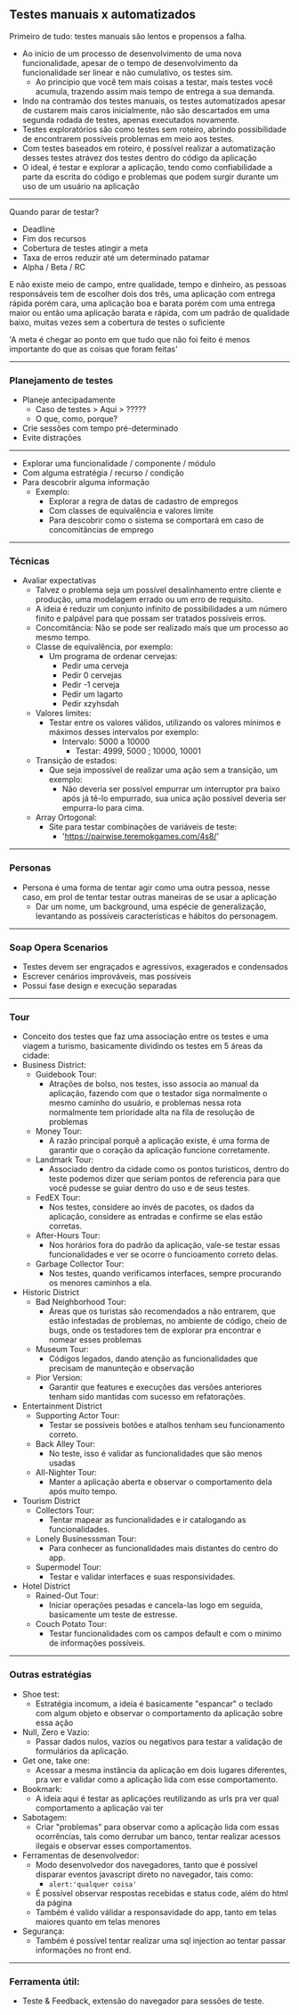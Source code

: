 ## Testes manuais x automatizados 

Primeiro de tudo: testes manuais são lentos e propensos a falha.
- Ao início de um processo de desenvolvimento de uma nova funcionalidade, apesar de o tempo de desenvolvimento da funcionalidade ser linear e não cumulativo, os testes sim.
  - Ao principio que você tem mais coisas a testar, mais testes você acumula, trazendo assim mais tempo de entrega a sua demanda.
- Indo na contramão dos testes manuais, os testes automatizados apesar de custarem mais caros inicialmente, não são descartados em uma segunda rodada de testes, apenas executados novamente.
- Testes exploratórios são como testes sem roteiro, abrindo possibilidade de encontrarem possíveis problemas em meio aos testes.
- Com testes baseados em roteiro, é possível realizar a automatização desses testes atrávez dos testes dentro do código da aplicação 
- O ideal, é testar e explorar a aplicação, tendo como confiabilidade a parte da escrita do código e problemas que podem surgir durante um uso de um usuário na aplicação

--------------
Quando parar de testar?
- Deadline
- Fim dos recursos 
- Cobertura de testes atingir a meta
- Taxa de erros reduzir até um determinado patamar 
- Alpha / Beta / RC

E não existe meio de campo, entre qualidade, tempo e dinheiro, as pessoas responsáveis tem de escolher dois dos três, uma aplicação com entrega rápida porém cara, uma aplicação boa e barata porém com uma entrega maior ou então uma aplicação barata e rápida, com um padrão de qualidade baixo, muitas vezes sem a cobertura de testes o suficiente

'A meta é chegar ao ponto em que tudo que não foi feito é menos importante do que as coisas que foram feitas'

------------- 
### Planejamento de testes
  - Planeje antecipadamente
    - Caso de testes > Aqui > ?????
    - O que, como, porque? 
  - Crie sessões com tempo pré-determinado
  - Evite distrações 
  --------
  - Explorar uma funcionalidade / componente / módulo 
  - Com alguma estratégia / recurso / condição
  - Para descobrir alguma informação
    - Exemplo:
      - Explorar a regra de datas de cadastro de empregos
      - Com classes de equivalência e valores limite 
      - Para descobrir como o sistema se comportará em caso de concomitâncias de emprego

----------
### Técnicas
  - Avaliar expectativas
    - Talvez o problema seja um possível desalinhamento entre cliente e produção, uma modelagem errado ou um erro de requisito.
    - A ideia é reduzir um conjunto infinito de possibilidades a um número finito e palpável para que possam ser tratados possíveis erros.
    - Concomitância: Não se pode ser realizado mais que um processo ao mesmo tempo.
    - Classe de equivalência, por exemplo:
      - Um programa de ordenar cervejas:
        - Pedir uma cerveja
        - Pedir 0 cervejas
        - Pedir -1 cerveja
        - Pedir um lagarto
        - Pedir xzyhsdah
    - Valores limites:
      - Testar entre os valores válidos, utilizando os valores mínimos e máximos desses intervalos por exemplo:
        - Intervalo: 5000 a 10000
          - Testar: 4999, 5000 ; 10000, 10001
    - Transição de estados:
      - Que seja impossível de realizar uma ação sem a transição, um exemplo:
        - Não deveria ser possível empurrar um interruptor pra baixo após já tê-lo empurrado, sua unica ação possível deveria ser empurra-lo para cima.
    - Array Ortogonal:
      - Site para testar combinações de variáveis de teste:
        - 'https://pairwise.teremokgames.com/4s8/'

-----------
### Personas
  - Persona é uma forma de tentar agir como uma outra pessoa, nesse caso, em prol de tentar testar outras maneiras de se usar a aplicação 
    - Dar um nome, um background, uma espécie de generalização, levantando as possíveis características e hábitos do personagem.
  

----------
### Soap Opera Scenarios 
  - Testes devem ser engraçados e agressivos, exagerados e condensados
  - Escrever cenários improváveis, mas possíveis
  - Possui fase design e execução separadas
  

-----------
### Tour 
  - Conceito dos testes que faz uma associação entre os testes e uma viagem a turismo, basicamente dividindo os testes em 5 áreas da cidade: 
  - Business District:
    - Guidebook Tour:
      - Atrações de bolso, nos testes, isso associa ao manual da aplicação, fazendo com que o testador siga normalmente o mesmo caminho do usuário, e problemas nessa rota normalmente tem prioridade alta na fila de resolução de problemas
    - Money Tour:
      - A razão principal porquê a aplicação existe, é uma forma de garantir que o coração da aplicação funcione corretamente.
    - Landmark Tour:
      - Associado dentro da cidade como os pontos turisticos, dentro do teste podemos dizer que seriam pontos de referencia para que você pudesse se guiar dentro do uso e de seus testes.
    - FedEX Tour:
      - Nos testes, considere ao invés de pacotes, os dados da aplicação, considere as entradas e confirme se elas estão corretas.
    - After-Hours Tour:
      - Nos horários fora do padrão da aplicação, vale-se testar essas funcionalidades e ver se ocorre o funcioamento correto delas.
    - Garbage Collector Tour:
      - Nos testes, quando verificamos interfaces, sempre procurando os menores caminhos a ela.
  - Historic District
    - Bad Neighborhood Tour:
      - Áreas que os turistas são recomendados a não entrarem, que estão infestadas de problemas, no ambiente de código, cheio de bugs, onde os testadores tem de explorar pra encontrar e nomear esses problemas
    - Museum Tour:
      - Códigos legados, dando atenção as funcionalidades que precisam de manunteção e observação
    - Pior Version:
      - Garantir que features e execuções das versões anteriores tenham sido mantidas com sucesso em refatorações.
  - Entertainment District
    - Supporting Actor Tour:
      - Testar se possíveis botões e atalhos tenham seu funcionamento correto.
    - Back Alley Tour:
      - No teste, isso é validar as funcionalidades que são menos usadas
    - All-Nighter Tour:
      - Manter a aplicação aberta e observar o comportamento dela após muito tempo. 
  - Tourism District
    - Collectors Tour:
      - Tentar mapear as funcionalidades e ir catalogando as funcionalidades.
    - Lonely Businesssman Tour:
      - Para conhecer as funcionalidades mais distantes do centro do app.
    - Supermodel Tour:
      - Testar e validar interfaces e suas responsividades.
  - Hotel District 
    - Rained-Out Tour:
      - Iniciar operações pesadas e cancela-las logo em seguida, basicamente um teste de estresse.
    - Couch Potato Tour:
      - Testar funcionalidades com os campos default e com o minimo de informações possíveis.

--------
### Outras estratégias
- Shoe test:
  - Estratégia incomum, a ideia é basicamente "espancar" o teclado com algum objeto e observar o comportamento da aplicação sobre essa ação
- Null, Zero e Vazio:
  - Passar dados nulos, vazios ou negativos para testar a validação de formulários da aplicação.
- Get one, take one:
  - Acessar a mesma instância da aplicação em dois lugares diferentes, pra ver e validar como a aplicação lida com esse comportamento.
- Bookmark:
  - A ideia aqui é testar as aplicações reutilizando as urls pra ver qual comportamento a aplicação vai ter
- Sabotagem:
  - Criar "problemas" para observar como a aplicação lida com essas ocorrências, tais como derrubar um banco, tentar realizar acessos ilegais e observar esses comportamentos.
- Ferramentas de desenvolvedor:
  - Modo desenvolvedor dos navegadores, tanto que é possível disparar eventos javascript direto no navegador, tais como:
    - ```alert:'qualquer coisa'```
  - É possível observar respostas recebidas e status code, além do html da página
  - Também é valido válidar a responsavidade do app, tanto em telas maiores quanto em telas menores
- Segurança:
  - Também é possível tentar realizar uma sql injection ao tentar passar informações no front end.
-----------
 ### Ferramenta útil: 
 - Teste & Feedback, extensão do navegador para sessões de teste.